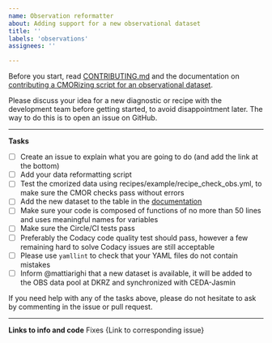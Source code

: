 ```yaml
---
name: Observation reformatter
about: Adding support for a new observational dataset
title: ''
labels: 'observations'
assignees: ''

---
```


Before you start, read [CONTRIBUTING.md](https://github.com/ESMValGroup/ESMValTool/blob/version2_development/CONTRIBUTING.md) and the documentation on [contributing a CMORizing script for an observational dataset](https://esmvaltool.readthedocs.io/en/latest/esmvaldiag/observations.html).

Please discuss your idea for a new diagnostic or recipe with the development team before getting started, to avoid disappointment later. The way to do this is to open an issue on GitHub.

---

**Tasks**

- [ ] Create an issue to explain what you are going to do (and add the link at the bottom)
- [ ] Add your data reformatting script
- [ ] Test the cmorized data using recipes/example/recipe_check_obs.yml, to make sure the CMOR checks pass without errors
- [ ] Add the new dataset to the table in the [documentation](https://esmvaltool.readthedocs.io/en/latest/getting_started/inputdata.html)
- [ ] Make sure your code is composed of functions of no more than 50 lines and uses meaningful names for variables
- [ ] Make sure the Circle/CI tests pass
- [ ] Preferably the Codacy code quality test should pass, however a few remaining hard to solve Codacy issues are still acceptable
- [ ] Please use `yamllint` to check that your YAML files do not contain mistakes 
- [ ] Inform @mattiarighi that a new dataset is available, it will be added to the OBS data pool at DKRZ and synchronized with CEDA-Jasmin 

If you need help with any of the tasks above, please do not hesitate to ask by commenting in the issue or pull request.

---

**Links to info and code**
Fixes {Link to corresponding issue}
